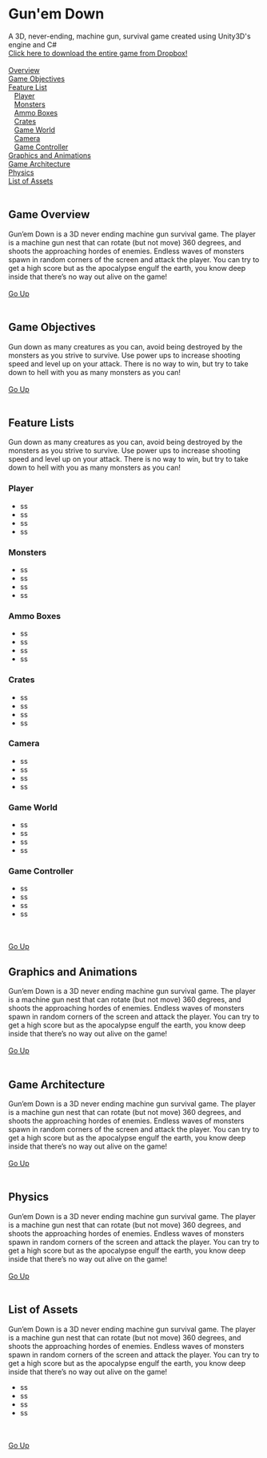 # <span id="up"> Gun'em Down </span>
A 3D, never-ending, machine gun, survival game created using Unity3D's engine and C#<br>
<a href="https://www.dropbox.com/sh/nrkd4lo5xq2ne5c/AAC7Ug149DK6lMnsTn9crcnMa?dl=0" target="_blank">Click here to download the entire game from Dropbox!</a>
<br><br>
<a href="#intro">Overview</a><br>
<a href="#objectives">Game Objectives</a><br>
<a href="#feature">Feature List</a><br>
&nbsp;&nbsp;&nbsp;<a href="#feature_player">Player</a><br>
&nbsp;&nbsp;&nbsp;<a href="#feature_monsters">Monsters</a><br>
&nbsp;&nbsp;&nbsp;<a href="#feature_ammo">Ammo Boxes</a><br>
&nbsp;&nbsp;&nbsp;<a href="#feature_crates">Crates</a><br>
&nbsp;&nbsp;&nbsp;<a href="#feature_world">Game World</a><br>
&nbsp;&nbsp;&nbsp;<a href="#feature_camera">Camera</a><br>
&nbsp;&nbsp;&nbsp;<a href="#feature_controller">Game Controller</a><br>
<a href="#graphics">Graphics and Animations</a><br>
<a href="#architecture">Game Architecture</a><br>
<a href="#physics">Physics</a><br>
<a href="#assets">List of Assets</a><br>
<br>
<h2 id="intro">Game Overview</h2>
Gun’em Down is a 3D never ending machine gun survival game. The player is
a machine gun nest that can rotate (but not move) 360 degrees, and shoots the approaching hordes of enemies. Endless waves of monsters spawn in random corners of the screen and attack the player. You can try to get a high score but as the apocalypse engulf the earth, you know deep inside that there’s no way out alive on the game!
<br><br>
<a href="#up">Go Up</a>
<br><br>
<h2 id="objectives">Game Objectives</h2>
Gun down as many creatures as you can, avoid being destroyed by the monsters as you strive to survive. Use power ups to increase shooting speed and level up on your attack. There is no way to win, but try to take down to hell with you as many monsters as you can!
<br><br>
<a href="#up">Go Up</a>
<br><br>
<h2 id="feature">Feature Lists</h2>
Gun down as many creatures as you can, avoid being destroyed by the monsters as you strive to survive. Use power ups to increase shooting speed and level up on your attack. There is no way to win, but try to take down to hell with you as many monsters as you can!
<br>
<h3 id="feature_player">Player</h3>
<ul>
<li>ss</li>
<li>ss</li>
<li>ss</li>
<li>ss</li>
</ul>
<h3 id="feature_monsters">Monsters</h3>
<ul>
<li>ss</li>
<li>ss</li>
<li>ss</li>
<li>ss</li>
</ul>
<h3 id="feature_ammo">Ammo Boxes</h3>
<ul>
<li>ss</li>
<li>ss</li>
<li>ss</li>
<li>ss</li>
</ul>
<h3 id="feature_crates">Crates</h3>
<ul>
<li>ss</li>
<li>ss</li>
<li>ss</li>
<li>ss</li>
</ul>
<h3 id="feature_camera">Camera</h3>
<ul>
<li>ss</li>
<li>ss</li>
<li>ss</li>
<li>ss</li>
</ul>
<h3 id="feature_world">Game World</h3>
<ul>
<li>ss</li>
<li>ss</li>
<li>ss</li>
<li>ss</li>
</ul>
<h3 id="feature_controller">Game Controller</h3>
<ul>
<li>ss</li>
<li>ss</li>
<li>ss</li>
<li>ss</li>
</ul>
<br><br>
<a href="#up">Go Up</a>
<h2 id="graphics">Graphics and Animations</h2>
Gun’em Down is a 3D never ending machine gun survival game. The player is
a machine gun nest that can rotate (but not move) 360 degrees, and shoots the approaching hordes of enemies. Endless waves of monsters spawn in random corners of the screen and attack the player. You can try to get a high score but as the apocalypse engulf the earth, you know deep inside that there’s no way out alive on the game!
<br><br>
<a href="#up">Go Up</a>
<br><br>
<h2 id="architecture">Game Architecture</h2>
Gun’em Down is a 3D never ending machine gun survival game. The player is
a machine gun nest that can rotate (but not move) 360 degrees, and shoots the approaching hordes of enemies. Endless waves of monsters spawn in random corners of the screen and attack the player. You can try to get a high score but as the apocalypse engulf the earth, you know deep inside that there’s no way out alive on the game!
<br><br>
<a href="#up">Go Up</a>
<br><br>
<h2 id="physics">Physics</h2>
Gun’em Down is a 3D never ending machine gun survival game. The player is
a machine gun nest that can rotate (but not move) 360 degrees, and shoots the approaching hordes of enemies. Endless waves of monsters spawn in random corners of the screen and attack the player. You can try to get a high score but as the apocalypse engulf the earth, you know deep inside that there’s no way out alive on the game!
<br><br>
<a href="#up">Go Up</a>
<br><br>
<h2 id="assets">List of Assets</h2>
Gun’em Down is a 3D never ending machine gun survival game. The player is
a machine gun nest that can rotate (but not move) 360 degrees, and shoots the approaching hordes of enemies. Endless waves of monsters spawn in random corners of the screen and attack the player. You can try to get a high score but as the apocalypse engulf the earth, you know deep inside that there’s no way out alive on the game!
<ul>
<li>ss</li>
<li>ss</li>
<li>ss</li>
<li>ss</li>
</ul>
<br><br>
<a href="#up">Go Up</a>


